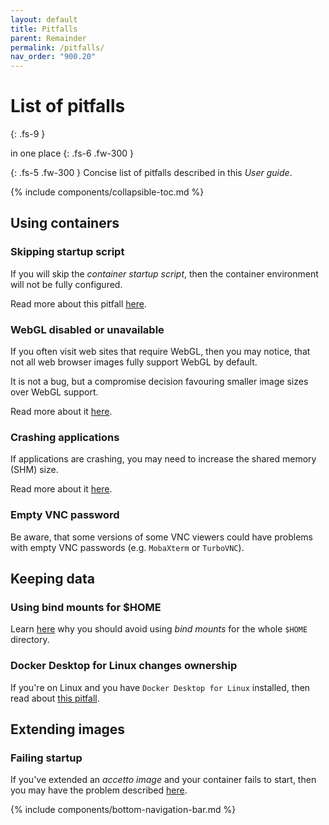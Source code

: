 ```yaml
---
layout: default
title: Pitfalls
parent: Remainder
permalink: /pitfalls/
nav_order: "900.20"
---
```


# List of pitfalls
{: .fs-9 }

in one place
{: .fs-6 .fw-300 }

{: .fs-5 .fw-300 }
Concise list of pitfalls described in this *User guide*.

{% include components/collapsible-toc.md %}

## Using containers

### Skipping startup script

If you will skip the *container startup script*, then the container environment will not be fully configured.

Read more about this pitfall [here][this-pitfall-skipping-startup-script].

### WebGL disabled or unavailable

If you often visit web sites that require WebGL, then you may notice, that not all web browser images fully support WebGL by default.

It is not a bug, but a compromise decision favouring smaller image sizes over WebGL support.

Read more about it [here][this-webgl-support].

### Crashing applications

If applications are crashing, you may need to increase the shared memory (SHM) size.

Read more about it [here][this-shared-memory].

### Empty VNC password

Be aware, that some versions of some VNC viewers could have problems with empty VNC passwords (e.g. `MobaXterm` or `TurboVNC`).

## Keeping data

### Using bind mounts for $HOME

Learn [here][this-pitfall-home-binding] why you should avoid using *bind mounts* for the whole `$HOME` directory.

### Docker Desktop for Linux changes ownership

If you're on Linux and you have `Docker Desktop for Linux` installed, then read about [this pitfall][this-pitfall-docker-desktop-changing-ownership].

## Extending images

### Failing startup

If you've extended an *accetto image* and your container fails to start, then you may have the problem described [here][this-pitfall-extending-images-and-failing-startup].

{% include components/bottom-navigation-bar.md %}

<!-- ---- -->

[this-goto-previous-page]: {{site.baseurl}}/remainder/
[this-goto-next-page]: {{site.baseurl}}/repositories/

[this-webgl-support]: {{site.baseurl}}/webgl-support/

[this-shared-memory]: {{site.baseurl}}/shared-memory/

[this-pitfall-skipping-startup-script]: {{site.baseurl}}/container-startup/#pitfall-skipping-startup-script

[this-pitfall-home-binding]: {{site.baseurl}}/using-bind-mounts/#pitfall-home-binding

[this-pitfall-docker-desktop-changing-ownership]: {{site.baseurl}}/using-bind-mounts/#pitfall-docker-desktop-for-linux-changing-ownership

[this-pitfall-extending-images-and-failing-startup]: {{site.baseurl}}/using-compose/extending-examples/#pitfall-extending-images-and-failing-startup
